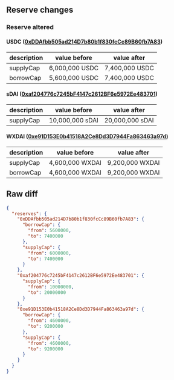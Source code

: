 ## Reserve changes

### Reserve altered

#### USDC ([0xDDAfbb505ad214D7b80b1f830fcCc89B60fb7A83](https://gnosisscan.io/address/0xDDAfbb505ad214D7b80b1f830fcCc89B60fb7A83))

| description | value before | value after |
| --- | --- | --- |
| supplyCap | 6,000,000 USDC | 7,400,000 USDC |
| borrowCap | 5,600,000 USDC | 7,400,000 USDC |


#### sDAI ([0xaf204776c7245bF4147c2612BF6e5972Ee483701](https://gnosisscan.io/address/0xaf204776c7245bF4147c2612BF6e5972Ee483701))

| description | value before | value after |
| --- | --- | --- |
| supplyCap | 10,000,000 sDAI | 20,000,000 sDAI |


#### WXDAI ([0xe91D153E0b41518A2Ce8Dd3D7944Fa863463a97d](https://gnosisscan.io/address/0xe91D153E0b41518A2Ce8Dd3D7944Fa863463a97d))

| description | value before | value after |
| --- | --- | --- |
| supplyCap | 4,600,000 WXDAI | 9,200,000 WXDAI |
| borrowCap | 4,600,000 WXDAI | 9,200,000 WXDAI |


## Raw diff

```json
{
  "reserves": {
    "0xDDAfbb505ad214D7b80b1f830fcCc89B60fb7A83": {
      "borrowCap": {
        "from": 5600000,
        "to": 7400000
      },
      "supplyCap": {
        "from": 6000000,
        "to": 7400000
      }
    },
    "0xaf204776c7245bF4147c2612BF6e5972Ee483701": {
      "supplyCap": {
        "from": 10000000,
        "to": 20000000
      }
    },
    "0xe91D153E0b41518A2Ce8Dd3D7944Fa863463a97d": {
      "borrowCap": {
        "from": 4600000,
        "to": 9200000
      },
      "supplyCap": {
        "from": 4600000,
        "to": 9200000
      }
    }
  }
}
```